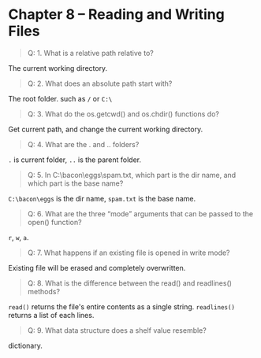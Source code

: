 # Chapter 8 – Reading and Writing Files

> Q: 1. What is a relative path relative to?

The current working directory.

> Q: 2. What does an absolute path start with?

The root folder. such as `/` or `C:\`

> Q: 3. What do the os.getcwd() and os.chdir() functions do?

Get current path, and change the current working directory.

> Q: 4. What are the . and .. folders?

`.` is current folder, `..` is the parent folder.

> Q: 5. In C:\bacon\eggs\spam.txt, which part is the dir name, and which part is the base name?

`C:\bacon\eggs` is the dir name, `spam.txt` is the base name.

> Q: 6. What are the three “mode” arguments that can be passed to the open() function?

`r`, `w`, `a`.

> Q: 7. What happens if an existing file is opened in write mode?

Existing file will be erased and completely overwritten.

> Q: 8. What is the difference between the read() and readlines() methods?

`read()` returns the file's entire contents as a single string. `readlines()` returns a list of each lines.

> Q: 9. What data structure does a shelf value resemble?

dictionary.
